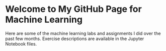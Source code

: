 # Welcome to My GitHub Page for Machine Learning

Here are some of the machine learning labs and assignments I did over the past few months. Exercise descriptions are available in the Jupyter Notebook files.

